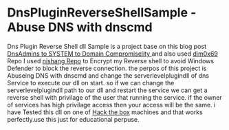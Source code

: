 # DnsPluginReverseShellSample - Abuse DNS with dnscmd 
Dns Plugin Reverse Shell dll Sample is a project base on this blog post [DnsAdmins to SYSTEM to Domain Compromiselity ](https://ired.team/offensive-security-experiments/active-directory-kerberos-abuse/from-dnsadmins-to-system-to-domain-compromise "vulnerabiDnsAdmins to SYSTEM to Domain Compromiselity ")  and also used [dim0x69](https://github.com/dim0x69/dns-exe-persistance "dim0x69") Repo I used [nishang Repo](http://https://github.com/samratashok/nishang "nishang Repo") to Encrypt my Reverse shell to avoid Windows Defender to block the reverse connection.
the perpos of this project is Abuseing DNS with dnscmd and change the serverlevelplugindll  of dns Service to execute our dll on start. so if we can change the serverlevelplugindll path to our dll and restart the service we can get a reverse shell with privilage of the user that running the service. if the owner of services has high privilage access then your access will be the same.
i have Tested this dll on one of [Hack the box](https://www.hackthebox.eu/ "Hack the box") machines and that works perfectly.use this just for educational perpuse. 
